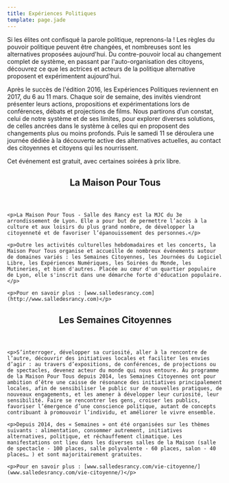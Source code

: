 ```yaml
---
title: Expériences Politiques
template: page.jade
---
```


Si les élites ont confisqué la parole politique, reprenons-la ! Les règles du pouvoir politique peuvent être changées, et nombreuses sont les alternatives proposées aujourd'hui. Du contre-pouvoir local au changement complet de système, en passant par l'auto-organisation des citoyens, découvrez ce que les actrices et acteurs de la politique alternative proposent et expérimentent aujourd'hui.

Après le succès de l'édition 2016, les Expériences Politiques reviennent en 2017, du 6 au 11 mars. Chaque soir de semaine, des invités viendront présenter leurs actions, propositions et expérimentations lors de conférences, débats et projections de films. Nous partirons d’un constat, celui de notre système et de ses limites, pour explorer diverses solutions, de celles ancrées dans le système à celles qui en proposent des changements plus ou moins profonds. Puis le samedi 11 se déroulera une journée dédiée à la découverte active des alternatives actuelles, au contact des citoyennes et citoyens qui les nourrissent.

Cet événement est gratuit, avec certaines soirées à prix libre.

<section class="info">
    <header>
        <h2>La Maison Pour Tous</h2>
    </header>

    <p>La Maison Pour Tous - Salle des Rancy est la MJC du 3e arrondissement de Lyon. Elle a pour but de permettre l’accès à la culture et aux loisirs du plus grand nombre, de développer la citoyenneté et de favoriser l’épanouissement des personnes.</p>

    <p>Outre les activités culturelles hebdomadaires et les concerts, la Maison Pour Tous organise et accueille de nombreux événements autour de domaines variés : les Semaines Citoyennes, les Journées du Logiciel Libre, les Expériences Numériques, les Soirées du Monde, les Mutineries, et bien d'autres. Placée au cœur d'un quartier populaire de Lyon, elle s'inscrit dans une démarche forte d'éducation populaire.</p>

    <p>Pour en savoir plus : [www.salledesrancy.com](http://www.salledesrancy.com)</p>
</section>

<section class="info">
    <header>
        <h2>Les Semaines Citoyennes</h2>
    </header>

    <p>S’interroger, développer sa curiosité, aller à la rencontre de l’autre, découvrir des initiatives locales et faciliter les envies d’agir : au travers d’expositions, de conférences, de projections ou de spectacles, devenez acteur du monde qui nous entoure. Au programme de la Maison Pour Tous depuis 2014, les Semaines Citoyennes ont pour ambition d’être une caisse de résonance des initiatives principalement locales, afin de sensibiliser le public sur de nouvelles pratiques, de nouveaux engagements, et les amener à développer leur curiosité, leur sensibilité. Faire se rencontrer les gens, croiser les publics, favoriser l’émergence d’une conscience politique, autant de concepts contribuant à promouvoir l’individu, et améliorer le vivre ensemble.

    <p>Depuis 2014, des « Semaines » ont été organisées sur les thèmes suivants : alimentation, consommer autrement, initiatives alternatives, politique, et réchauffement climatique. Les manifestations ont lieu dans les diverses salles de la Maison (salle de spectacle - 100 places, salle polyvalente - 60 places, salon - 40 places… ) et sont majoritairement gratuites.

    <p>Pour en savoir plus : [www.salledesrancy.com/vie-citoyenne/](www.salledesrancy.com/vie-citoyenne/)</p>
</section>

<div class="clear"></div>
